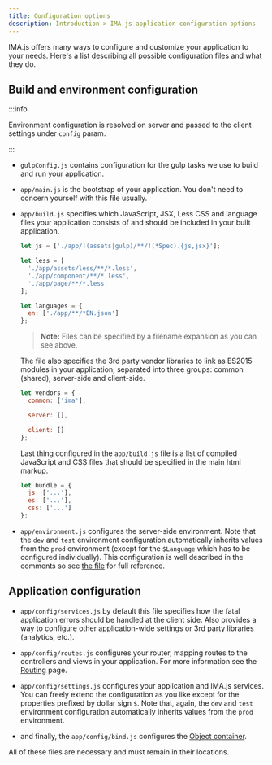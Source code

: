 ```yaml
---
title: Configuration options
description: Introduction > IMA.js application configuration options
---
```


IMA.js offers many ways to configure and customize your application to your needs.
Here's a list describing all possible configuration files and what they do.

## Build and environment configuration

:::info

Environment configuration is resolved on server and passed to the client settings under `config` param.

:::

- `gulpConfig.js` contains configuration for the gulp tasks we use to build and
  run your application.

- `app/main.js` is the bootstrap of your application. You don't need to concern
  yourself with this file usually.

- `app/build.js` specifies which JavaScript, JSX, Less CSS and language files
  your application consists of and should be included in your built
  application.

  ```javascript
  let js = ['./app/!(assets|gulp)/**/!(*Spec).{js,jsx}'];

  let less = [
    './app/assets/less/**/*.less',
    './app/component/**/*.less',
    './app/page/**/*.less'
  ];

  let languages = {
    en: ['./app/**/*EN.json']
  };
  ```

  > **Note:** Files can be specified by a filename expansion as you can see
  above.

  The file also specifies the 3rd party vendor libraries to link as ES2015
  modules in your application, separated into three groups: common (shared),
  server-side and client-side.

  ``` javascript
  let vendors = {
    common: ['ima'],

    server: [],

    client: []
  };
  ```

  Last thing configured in the `app/build.js` file is a list of compiled
  JavaScript and CSS files that should be specified in the main html markup.

  ```javascript
  let bundle = {
    js: ['...'],
    es: ['...'],
    css: ['...']
  };
  ```

- `app/environment.js` configures the server-side environment. Note that the
  `dev` and `test` environment configuration automatically inherits values from
  the `prod` environment (except for the `$Language` which has to be configured
  individually). This configuration is well described in the comments so see
  [the file](https://github.com/seznam/ima/blob/master/packages/create-ima-app/examples/hello/environment.js)
  for full reference.

## Application configuration

- `app/config/services.js` by default this file specifies how the fatal
  application errors should be handled at the client side. Also provides a way
  to configure other application-wide settings or 3rd party libraries
  (analytics, etc.).

- `app/config/routes.js` configures your router, mapping routes to the
  controllers and views in your application. For more information see the
  [Routing](/docs/routing) page.

- `app/config/settings.js` configures your application and IMA.js services. You
  can freely extend the configuration as you like except for the properties
  prefixed by dollar sign `$`.
  Note that, again, the `dev` and `test` environment configuration
  automatically inherits values from the `prod` environment.

- and finally, the `app/config/bind.js` configures the
  [Object container](/docs/object-container).

All of these files are necessary and must remain in their locations.
